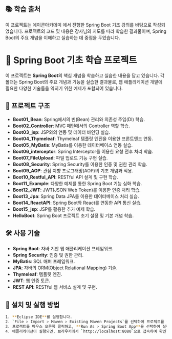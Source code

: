 ## 📚 학습 출처

이 프로젝트는 에이콘아카데미 에서 진행한 Spring Boot 기초 강의를 바탕으로 작성되었습니다. 프로젝트의 코드 및 내용은 강사님의 지도를 따라 학습한 결과물이며, Spring Boot의 주요 개념을 이해하고 실습하는 데 중점을 두었습니다.

# 🌱 Spring Boot 기초 학습 프로젝트

이 프로젝트는 **Spring Boot**의 핵심 개념을 학습하고 실습한 내용을 담고 있습니다. 각 폴더는 Spring Boot의 주요 개념과 기능을 실습한 결과물로, 웹 애플리케이션 개발에 필요한 다양한 기술들을 익히기 위한 예제가 포함되어 있습니다.

## 📂 프로젝트 구조

- **Boot01_Bean**: Spring에서의 빈(Bean) 관리와 의존성 주입(DI) 학습.
- **Boot02_Controller**: MVC 패턴에서의 Controller 역할 학습.
- **Boot03_jsp**: JSP와의 연동 및 데이터 바인딩 실습.
- **Boot04_Thymeleaf**: Thymeleaf 템플릿 엔진을 이용한 프론트엔드 연동.
- **Boot05_MyBatis**: MyBatis를 이용한 데이터베이스 연동 실습.
- **Boot06_interceptor**: Spring Interceptor를 이용한 요청 전후 처리 학습.
- **Boot07_FileUpload**: 파일 업로드 기능 구현 실습.
- **Boot08_Security**: Spring Security를 이용한 인증 및 권한 관리 학습.
- **Boot09_AOP**: 관점 지향 프로그래밍(AOP)의 기초 개념과 적용.
- **Boot10_Restful_API**: RESTful API 설계 및 구현 학습.
- **Boot11_Example**: 다양한 예제를 통한 Spring Boot 기능 심화 학습.
- **Boot12_JWT**: JWT(JSON Web Token)를 이용한 인증 처리 학습.
- **Boot13_Jpa**: Spring Data JPA를 이용한 데이터베이스 처리 실습.
- **Boot14_ReactAPI**: Spring Boot와 React를 연동한 API 통신 실습.
- **Boot15_jsp**: JSP를 활용한 추가 예제 학습.
- **HelloBoot**: Spring Boot 프로젝트 초기 설정 및 기본 개념 학습.

## 🛠️ 사용 기술

- **Spring Boot**: 자바 기반 웹 애플리케이션 프레임워크.
- **Spring Security**: 인증 및 권한 관리.
- **MyBatis**: SQL 매퍼 프레임워크.
- **JPA**: 자바의 ORM(Object Relational Mapping) 기술.
- **Thymeleaf**: 템플릿 엔진.
- **JWT**: 웹 인증 토큰.
- **REST API**: RESTful 웹 서비스 설계 및 구현.

## 📌 설치 및 실행 방법

```bash
1. **Eclipse IDE**를 실행합니다.
2. `File > Import > Maven > Existing Maven Projects`를 선택하여 프로젝트를 불러옵니다.
3. 프로젝트를 마우스 오른쪽 클릭하고, **Run As > Spring Boot App**을 선택하여 실행합니다.
4. 애플리케이션이 실행되면, 브라우저에서 `http://localhost:8080`으로 접속하여 확인할 수 있습니다.


